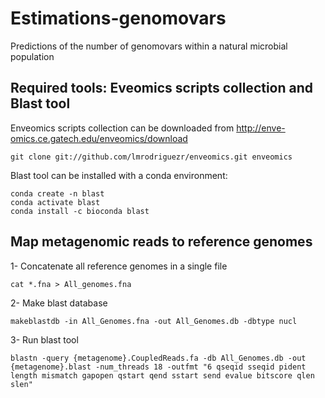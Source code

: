 # Estimations-genomovars
Predictions of the number of genomovars within a natural microbial population

## Required tools: Eveomics scripts collection and Blast tool

Enveomics scripts collection can be downloaded from http://enve-omics.ce.gatech.edu/enveomics/download
```
git clone git://github.com/lmrodriguezr/enveomics.git enveomics 
```

Blast tool can be installed with a conda environment:
```
conda create -n blast
conda activate blast
conda install -c bioconda blast
```

## Map metagenomic reads to reference genomes

1- Concatenate all reference genomes in a single file

```
cat *.fna > All_genomes.fna
```

2- Make blast database

```
makeblastdb -in All_Genomes.fna -out All_Genomes.db -dbtype nucl
```

3- Run blast tool

```
blastn -query {metagenome}.CoupledReads.fa -db All_Genomes.db -out {metagenome}.blast -num_threads 18 -outfmt "6 qseqid sseqid pident length mismatch gapopen qstart qend sstart send evalue bitscore qlen slen"
```





